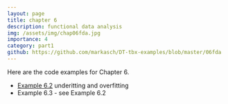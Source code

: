 ```yaml
---
layout: page
title: chapter 6
description: functional data analysis
img: /assets/img/chap06fda.jpg
importance: 4
category: part1
github: https://github.com/markasch/DT-tbx-examples/blob/master/06fda
---
```


Here are the code examples for Chapter 6.

- [Example 6.2](https://github.com/markasch/DT-tbx-examples/blob/master/06fda/x6p2_fda_tests.R) underitting and overfitting
- Example 6.3 - see Example 6.2